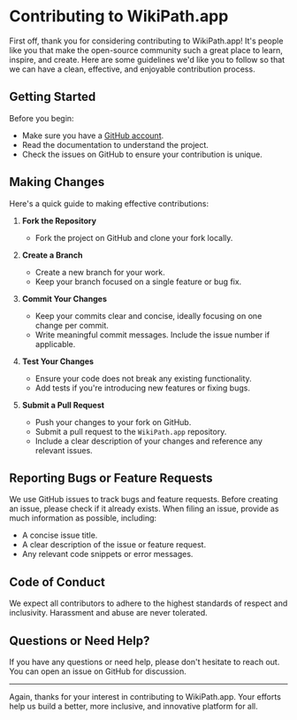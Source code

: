 # Contributing to WikiPath.app

First off, thank you for considering contributing to WikiPath.app! It's people like you that make the open-source community such a great place to learn, inspire, and create. Here are some guidelines we'd like you to follow so that we can have a clean, effective, and enjoyable contribution process.

## Getting Started

Before you begin:
- Make sure you have a [GitHub account](https://github.com/signup/free).
- Read the documentation to understand the project.
- Check the issues on GitHub to ensure your contribution is unique.

## Making Changes

Here's a quick guide to making effective contributions:

1. **Fork the Repository**
   - Fork the project on GitHub and clone your fork locally.

2. **Create a Branch**
   - Create a new branch for your work.
   - Keep your branch focused on a single feature or bug fix.

3. **Commit Your Changes**
   - Keep your commits clear and concise, ideally focusing on one change per commit.
   - Write meaningful commit messages. Include the issue number if applicable.

4. **Test Your Changes**
   - Ensure your code does not break any existing functionality.
   - Add tests if you're introducing new features or fixing bugs.

5. **Submit a Pull Request**
   - Push your changes to your fork on GitHub.
   - Submit a pull request to the `WikiPath.app` repository.
   - Include a clear description of your changes and reference any relevant issues.

## Reporting Bugs or Feature Requests

We use GitHub issues to track bugs and feature requests. Before creating an issue, please check if it already exists. When filing an issue, provide as much information as possible, including:

- A concise issue title.
- A clear description of the issue or feature request.
- Any relevant code snippets or error messages.

## Code of Conduct

We expect all contributors to adhere to the highest standards of respect and inclusivity. Harassment and abuse are never tolerated.

## Questions or Need Help?

If you have any questions or need help, please don't hesitate to reach out. You can open an issue on GitHub for discussion.

---

Again, thanks for your interest in contributing to WikiPath.app. Your efforts help us build a better, more inclusive, and innovative platform for all.

